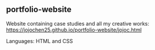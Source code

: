 ## portfolio-website

Website containing case studies and all my creative works:
https://jojochen25.github.io/portfolio-website/jojoc.html

Languages: HTML and CSS



